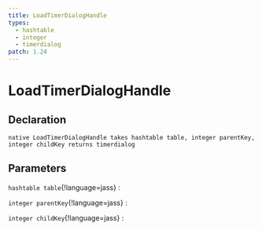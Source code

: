 ```yaml
---
title: LoadTimerDialogHandle
types:
  - hashtable
  - integer
  - timerdialog
patch: 1.24
---
```


# LoadTimerDialogHandle

## Declaration

```jass
native LoadTimerDialogHandle takes hashtable table, integer parentKey, integer childKey returns timerdialog
```

## Parameters
`hashtable table`{!language=jass}
: 

`integer parentKey`{!language=jass}
: 

`integer childKey`{!language=jass}
: 
